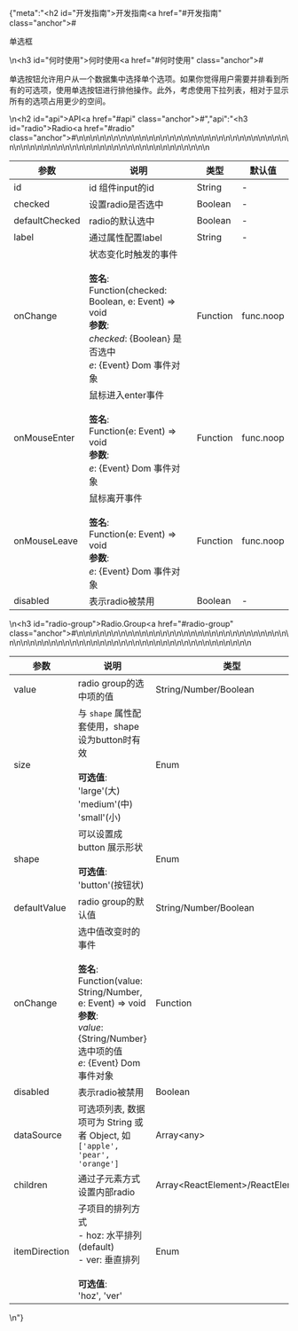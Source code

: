 {"meta":"<h2 id=\"&#x5F00;&#x53D1;&#x6307;&#x5357;\">&#x5F00;&#x53D1;&#x6307;&#x5357;<a href=\"#&#x5F00;&#x53D1;&#x6307;&#x5357;\" class=\"anchor\">#</a></h2><p>&#x5355;&#x9009;&#x6846;</p>\n<h3 id=\"&#x4F55;&#x65F6;&#x4F7F;&#x7528;\">&#x4F55;&#x65F6;&#x4F7F;&#x7528;<a href=\"#&#x4F55;&#x65F6;&#x4F7F;&#x7528;\" class=\"anchor\">#</a></h3><p>&#x5355;&#x9009;&#x6309;&#x94AE;&#x5141;&#x8BB8;&#x7528;&#x6237;&#x4ECE;&#x4E00;&#x4E2A;&#x6570;&#x636E;&#x96C6;&#x4E2D;&#x9009;&#x62E9;&#x5355;&#x4E2A;&#x9009;&#x9879;&#x3002;&#x5982;&#x679C;&#x4F60;&#x89C9;&#x5F97;&#x7528;&#x6237;&#x9700;&#x8981;&#x5E76;&#x6392;&#x770B;&#x5230;&#x6240;&#x6709;&#x7684;&#x53EF;&#x9009;&#x9879;&#xFF0C;&#x4F7F;&#x7528;&#x5355;&#x9009;&#x6309;&#x94AE;&#x8FDB;&#x884C;&#x6392;&#x4ED6;&#x64CD;&#x4F5C;&#x3002;&#x6B64;&#x5916;&#xFF0C;&#x8003;&#x8651;&#x4F7F;&#x7528;&#x4E0B;&#x62C9;&#x5217;&#x8868;&#xFF0C;&#x76F8;&#x5BF9;&#x4E8E;&#x663E;&#x793A;&#x6240;&#x6709;&#x7684;&#x9009;&#x9879;&#x5360;&#x7528;&#x66F4;&#x5C11;&#x7684;&#x7A7A;&#x95F4;&#x3002;</p>\n<h2 id=\"api\">API<a href=\"#api\" class=\"anchor\">#</a></h2>","api":"<h3 id=\"radio\">Radio<a href=\"#radio\" class=\"anchor\">#</a></h3><table>\n<thead>\n<tr>\n<th>&#x53C2;&#x6570;</th>\n<th>&#x8BF4;&#x660E;</th>\n<th>&#x7C7B;&#x578B;</th>\n<th>&#x9ED8;&#x8BA4;&#x503C;</th>\n</tr>\n</thead>\n<tbody>\n<tr>\n<td>id</td>\n<td>id &#x7EC4;&#x4EF6;input&#x7684;id</td>\n<td>String</td>\n<td>-</td>\n</tr>\n<tr>\n<td>checked</td>\n<td>&#x8BBE;&#x7F6E;radio&#x662F;&#x5426;&#x9009;&#x4E2D;</td>\n<td>Boolean</td>\n<td>-</td>\n</tr>\n<tr>\n<td>defaultChecked</td>\n<td>radio&#x7684;&#x9ED8;&#x8BA4;&#x9009;&#x4E2D;</td>\n<td>Boolean</td>\n<td>-</td>\n</tr>\n<tr>\n<td>label</td>\n<td>&#x901A;&#x8FC7;&#x5C5E;&#x6027;&#x914D;&#x7F6E;label</td>\n<td>String</td>\n<td>-</td>\n</tr>\n<tr>\n<td>onChange</td>\n<td>&#x72B6;&#x6001;&#x53D8;&#x5316;&#x65F6;&#x89E6;&#x53D1;&#x7684;&#x4E8B;&#x4EF6;<br><br><strong>&#x7B7E;&#x540D;</strong>:<br>Function(checked: Boolean, e: Event) =&gt; void<br><strong>&#x53C2;&#x6570;</strong>:<br><em>checked</em>: {Boolean} &#x662F;&#x5426;&#x9009;&#x4E2D;<br>_e_: {Event} Dom &#x4E8B;&#x4EF6;&#x5BF9;&#x8C61;</td>\n<td>Function</td>\n<td>func.noop</td>\n</tr>\n<tr>\n<td>onMouseEnter</td>\n<td>&#x9F20;&#x6807;&#x8FDB;&#x5165;enter&#x4E8B;&#x4EF6;<br><br><strong>&#x7B7E;&#x540D;</strong>:<br>Function(e: Event) =&gt; void<br><strong>&#x53C2;&#x6570;</strong>:<br>_e_: {Event} Dom &#x4E8B;&#x4EF6;&#x5BF9;&#x8C61;</td>\n<td>Function</td>\n<td>func.noop</td>\n</tr>\n<tr>\n<td>onMouseLeave</td>\n<td>&#x9F20;&#x6807;&#x79BB;&#x5F00;&#x4E8B;&#x4EF6;<br><br><strong>&#x7B7E;&#x540D;</strong>:<br>Function(e: Event) =&gt; void<br><strong>&#x53C2;&#x6570;</strong>:<br>_e_: {Event} Dom &#x4E8B;&#x4EF6;&#x5BF9;&#x8C61;</td>\n<td>Function</td>\n<td>func.noop</td>\n</tr>\n<tr>\n<td>disabled</td>\n<td>&#x8868;&#x793A;radio&#x88AB;&#x7981;&#x7528;</td>\n<td>Boolean</td>\n<td>-</td>\n</tr>\n</tbody>\n</table>\n<h3 id=\"radio-group\">Radio.Group<a href=\"#radio-group\" class=\"anchor\">#</a></h3><table>\n<thead>\n<tr>\n<th>&#x53C2;&#x6570;</th>\n<th>&#x8BF4;&#x660E;</th>\n<th>&#x7C7B;&#x578B;</th>\n<th>&#x9ED8;&#x8BA4;&#x503C;</th>\n</tr>\n</thead>\n<tbody>\n<tr>\n<td>value</td>\n<td>radio group&#x7684;&#x9009;&#x4E2D;&#x9879;&#x7684;&#x503C;</td>\n<td>String/Number/Boolean</td>\n<td>-</td>\n</tr>\n<tr>\n<td>size</td>\n<td>&#x4E0E; <code>shape</code> &#x5C5E;&#x6027;&#x914D;&#x5957;&#x4F7F;&#x7528;&#xFF0C;shape&#x8BBE;&#x4E3A;button&#x65F6;&#x6709;&#x6548;<br><br><strong>&#x53EF;&#x9009;&#x503C;</strong>:<br>&apos;large&apos;(&#x5927;)<br>&apos;medium&apos;(&#x4E2D;)<br>&apos;small&apos;(&#x5C0F;)</td>\n<td>Enum</td>\n<td>&apos;medium&apos;</td>\n</tr>\n<tr>\n<td>shape</td>\n<td>&#x53EF;&#x4EE5;&#x8BBE;&#x7F6E;&#x6210; button &#x5C55;&#x793A;&#x5F62;&#x72B6;<br><br><strong>&#x53EF;&#x9009;&#x503C;</strong>:<br>&apos;button&apos;(&#x6309;&#x94AE;&#x72B6;)</td>\n<td>Enum</td>\n<td>-</td>\n</tr>\n<tr>\n<td>defaultValue</td>\n<td>radio group&#x7684;&#x9ED8;&#x8BA4;&#x503C;</td>\n<td>String/Number/Boolean</td>\n<td>-</td>\n</tr>\n<tr>\n<td>onChange</td>\n<td>&#x9009;&#x4E2D;&#x503C;&#x6539;&#x53D8;&#x65F6;&#x7684;&#x4E8B;&#x4EF6;<br><br><strong>&#x7B7E;&#x540D;</strong>:<br>Function(value: String/Number, e: Event) =&gt; void<br><strong>&#x53C2;&#x6570;</strong>:<br><em>value</em>: {String/Number} &#x9009;&#x4E2D;&#x9879;&#x7684;&#x503C;<br>_e_: {Event} Dom &#x4E8B;&#x4EF6;&#x5BF9;&#x8C61;</td>\n<td>Function</td>\n<td>() =&gt; { }</td>\n</tr>\n<tr>\n<td>disabled</td>\n<td>&#x8868;&#x793A;radio&#x88AB;&#x7981;&#x7528;</td>\n<td>Boolean</td>\n<td>-</td>\n</tr>\n<tr>\n<td>dataSource</td>\n<td>&#x53EF;&#x9009;&#x9879;&#x5217;&#x8868;, &#x6570;&#x636E;&#x9879;&#x53EF;&#x4E3A; String &#x6216;&#x8005; Object, &#x5982; <code>[&apos;apple&apos;, &apos;pear&apos;, &apos;orange&apos;]</code></td>\n<td>Array&lt;any&gt;</td>\n<td>[]</td>\n</tr>\n<tr>\n<td>children</td>\n<td>&#x901A;&#x8FC7;&#x5B50;&#x5143;&#x7D20;&#x65B9;&#x5F0F;&#x8BBE;&#x7F6E;&#x5185;&#x90E8;radio</td>\n<td>Array&lt;ReactElement&gt;/ReactElement</td>\n<td>-</td>\n</tr>\n<tr>\n<td>itemDirection</td>\n<td>&#x5B50;&#x9879;&#x76EE;&#x7684;&#x6392;&#x5217;&#x65B9;&#x5F0F;<br>- hoz: &#x6C34;&#x5E73;&#x6392;&#x5217; (default)<br>- ver: &#x5782;&#x76F4;&#x6392;&#x5217;<br><br><strong>&#x53EF;&#x9009;&#x503C;</strong>:<br>&apos;hoz&apos;, &apos;ver&apos;</td>\n<td>Enum</td>\n<td>&apos;hoz&apos;</td>\n</tr>\n</tbody>\n</table>\n"}